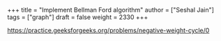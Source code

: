 +++
title = "Implement Bellman Ford algorithm"
author = ["Seshal Jain"]
tags = ["graph"]
draft = false
weight = 2330
+++

<https://practice.geeksforgeeks.org/problems/negative-weight-cycle/0>

